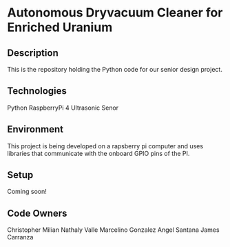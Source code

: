 # Autonomous Dryvacuum Cleaner for Enriched Uranium

## Description
This is the repository holding the Python code for our senior design project. 

## Technologies
Python
RaspberryPi 4
Ultrasonic Senor

## Environment
This project is being developed on a rapsberry pi computer and uses libraries that communicate with the onboard GPIO pins of the PI. 

## Setup
Coming soon!

## Code Owners
Christopher Milian
Nathaly Valle
Marcelino Gonzalez
Angel Santana
James Carranza 
